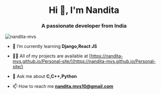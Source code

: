 <h1 align="center">Hi 👋, I'm Nandita</h1>
<h3 align="center">A passionate developer from India</h3>

<p align="left"> <img src="https://komarev.com/ghpvc/?username=nandita-mvs&label=Profile%20views&color=0e75b6&style=flat" alt="nandita-mvs" /> </p>

- 🌱 I’m currently learning **Django,React JS**

- 👨‍💻 All of my projects are available at [https://nandita-mvs.github.io/Personal-site/](https://nandita-mvs.github.io/Personal-site/)

- 💬 Ask me about **C,C++,Python**

- 📫 How to reach me **nandita.mvs10@gmail.com**


